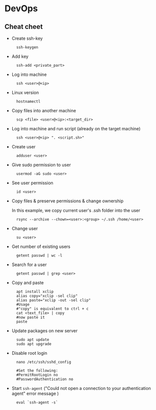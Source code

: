 # DevOps

## Cheat cheet
* Create ssh-key

        ssh-keygen
    
* Add key

        ssh-add <private_part>

* Log into machine

        ssh <user>@<ip>

* Linux version

        hostnamectl

* Copy files into another machine

        scp <file> <user>@<ip>:<target_dir>

* Log into machine and run script (already on the target machine)

        ssh <user>@<ip> ". <script.sh>"

* Create user

        adduser <user>

* Give sudo permission to user

        usermod -aG sudo <user>

* See user permission

        id <user>

* Copy files & preserve permissions & change ownership

    In this example, we copy current user's .ssh folder into the user

        rsync --archive --chown=<user>:<group> ~/.ssh /home/<user>

* Change user

        su <user>

* Get number of existing users
    
        getent passwd | wc -l

* Search for a user
    
        getent passwd | grep <user>

* Copy and paste

        apt install xclip
        alias copy="xclip -sel clip"
        alias paste="xclip -out -sel clip"
        #Usage
        #"copy" is equivalent to ctrl + c
        cat <text_file> | copy
        #now paste it
        paste

* Update packages on new server

        sudo apt update
        sudo apt upgrade

* Disable root login

        nano /etc/ssh/sshd_config

        #Set the following:
        #PermitRootLogin no
        #PasswordAuthentication no

* Start `ssh-agent` ("Could not open a connection to your authentication agent" error message
)

        eval `ssh-agent -s`
